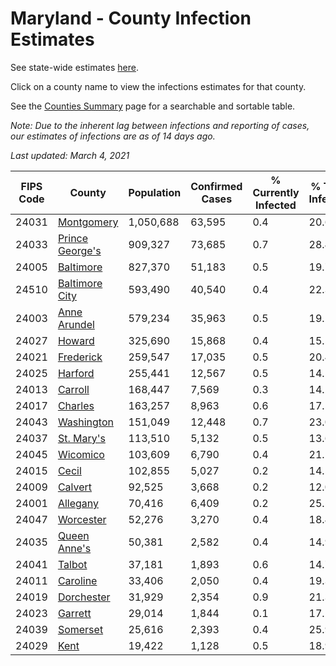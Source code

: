# Maryland - County Infection Estimates

See state-wide estimates [here](/infections/us-md).

Click on a county name to view the infections estimates for that county.

See the [Counties Summary](/infections/summary-counties) page for a searchable and sortable table.

*Note: Due to the inherent lag between infections and reporting of cases, our estimates of infections are as of 14 days ago.*

*Last updated: March 4, 2021*

|   FIPS Code |                             County |   Population |   Confirmed Cases |   % Currently Infected |   % Total Infected |
|-------------|------------------------------------|--------------|-------------------|------------------------|--------------------|
|       24031 |           [Montgomery](montgomery) |    1,050,688 |            63,595 |                    0.4 |               20.6 |
|       24033 | [Prince George's](prince-george's) |      909,327 |            73,685 |                    0.7 |               28.4 |
|       24005 |             [Baltimore](baltimore) |      827,370 |            51,183 |                    0.5 |               19.7 |
|       24510 |   [Baltimore City](baltimore-city) |      593,490 |            40,540 |                    0.4 |               22.3 |
|       24003 |       [Anne Arundel](anne-arundel) |      579,234 |            35,963 |                    0.5 |               19.2 |
|       24027 |                   [Howard](howard) |      325,690 |            15,868 |                    0.4 |               15.5 |
|       24021 |             [Frederick](frederick) |      259,547 |            17,035 |                    0.5 |               20.4 |
|       24025 |                 [Harford](harford) |      255,441 |            12,567 |                    0.5 |               14.5 |
|       24013 |                 [Carroll](carroll) |      168,447 |             7,569 |                    0.3 |               14.2 |
|       24017 |                 [Charles](charles) |      163,257 |             8,963 |                    0.6 |               17.5 |
|       24043 |           [Washington](washington) |      151,049 |            12,448 |                    0.7 |               23.0 |
|       24037 |           [St. Mary's](st.-mary's) |      113,510 |             5,132 |                    0.5 |               13.6 |
|       24045 |               [Wicomico](wicomico) |      103,609 |             6,790 |                    0.4 |               21.1 |
|       24015 |                     [Cecil](cecil) |      102,855 |             5,027 |                    0.2 |               14.5 |
|       24009 |                 [Calvert](calvert) |       92,525 |             3,668 |                    0.2 |               12.0 |
|       24001 |               [Allegany](allegany) |       70,416 |             6,409 |                    0.2 |               25.5 |
|       24047 |             [Worcester](worcester) |       52,276 |             3,270 |                    0.4 |               18.4 |
|       24035 |       [Queen Anne's](queen-anne's) |       50,381 |             2,582 |                    0.4 |               14.9 |
|       24041 |                   [Talbot](talbot) |       37,181 |             1,893 |                    0.6 |               14.7 |
|       24011 |               [Caroline](caroline) |       33,406 |             2,050 |                    0.4 |               19.3 |
|       24019 |           [Dorchester](dorchester) |       31,929 |             2,354 |                    0.9 |               21.3 |
|       24023 |                 [Garrett](garrett) |       29,014 |             1,844 |                    0.1 |               17.2 |
|       24039 |               [Somerset](somerset) |       25,616 |             2,393 |                    0.4 |               25.9 |
|       24029 |                       [Kent](kent) |       19,422 |             1,128 |                    0.5 |               18.9 |